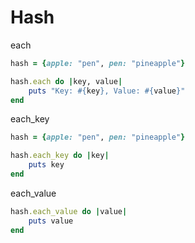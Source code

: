 # Hash

each

```ruby
hash = {apple: "pen", pen: "pineapple"}

hash.each do |key, value|
    puts "Key: #{key}, Value: #{value}"
end
```

each_key

```ruby
hash = {apple: "pen", pen: "pineapple"}

hash.each_key do |key|
    puts key
end
```

each_value

```ruby
hash.each_value do |value|
    puts value
end
```

